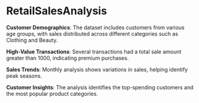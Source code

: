 # RetailSalesAnalysis

**Customer Demographics**: The dataset includes customers from various age groups, with sales distributed across different categories such as Clothing and Beauty.

**High-Value Transactions**: Several transactions had a total sale amount greater than 1000, indicating premium purchases.

**Sales Trends**: Monthly analysis shows variations in sales, helping identify peak seasons.

**Customer Insights**: The analysis identifies the top-spending customers and the most popular product categories.
